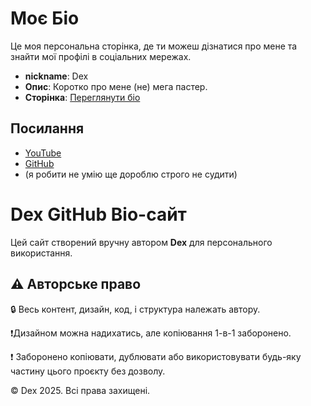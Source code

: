 # Моє Біо

Це моя персональна сторінка, де ти можеш дізнатися про мене та знайти мої профілі в соціальних мережах.

- **nickname**: Dex
- **Опис**: Коротко про мене (не) мега пастер.
- **Сторінка**: [Переглянути біо](https://def4ik-dex.github.io/Dex.github.io/)

## Посилання
- [YouTube](https://www.youtube.com/@Def-Dex)
- [GitHub](https://github.com/Def4ik-Dex)
- (я робити не умію ще дороблю строго не судити)

# Dex GitHub Bio-сайт

Цей сайт створений вручну автором **Dex** для персонального використання.

## ⚠️ Авторське право

🔒 Весь контент, дизайн, код, і структура належать автору.

❗Дизайном можна надихатись, але копіювання 1-в-1 заборонено.

❗ Заборонено копіювати, дублювати або використовувати будь-яку частину цього проєкту без дозволу.

© Dex 2025. Всі права захищені.